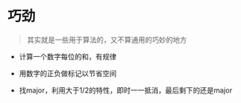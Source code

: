 # 巧劲
> 其实就是一些用于算法的，又不算通用的巧妙的地方

- 计算一个数字每位的和，有规律

- 用数字的正负做标记以节省空间

- 找major，利用大于1/2的特性，即时一一抵消，最后剩下的还是major